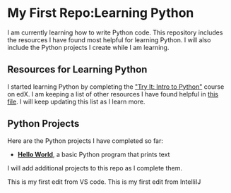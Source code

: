 # My First Repo:Learning Python
I am currently learning how to write Python code. This repository includes the resources I have found most helpful for learning Python. I will also include the Python projects I create while I am learning.

## Resources for Learning Python
I started learning Python by completing the ["Try It: Intro to Python"](https://www.edx.org/course/intro-python) course on edX. I am keeping a list of other resources I have found helpful in [this file](my-first-repo/python_coding_resources.md). I will keep updating this list as I learn more.

## Python Projects
Here are the Python projects I have completed so far:

* **[Hello World](my-first-repo/hello_world)**, a basic Python program that prints text

I will add additional projects to this repo as I complete them.

This is my first edit from VS code.
This is my first edit from IntelliIJ